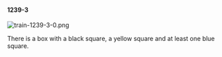 #### 1239-3
![train-1239-3-0.png](https://github.com/lil-lab/nlvr/raw/master/nlvr/train/images/41/train-1239-3-0.png "train-1239-3-0.png")

There is a box with a black square, a yellow square and at least one blue square.
